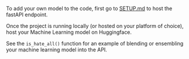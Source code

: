 To add your own model to the code, first go to [SETUP.md](SETUP.md) to host the fastAPI endpoint.

Once the project is running locally (or hosted on your platform of choice), host your Machine Learning model on Huggingface. 

See the `is_hate_all()` function for an example of blending or ensembling your machine learning model into the API. 

